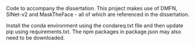 Code to accompany the dissertation. This project makes use of DMFN, SINet-v2 and MaskTheFace - all of which are referenced in the dissertation.

Install the conda environment using the condareq.txt file and then update pip using requirements.txt. The npm packages in package.json may also need to be downloaded.
